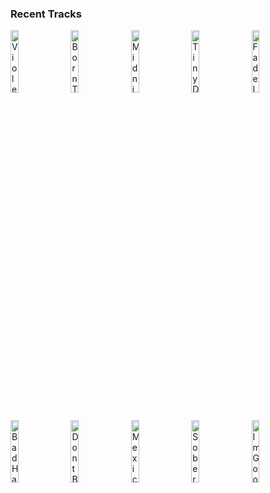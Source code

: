 ### Recent Tracks
[<img src='https://lastfm.freetls.fastly.net/i/u/300x300/6636bf585225636b8faeb9b2b409eca2.png' width='16%' height='16%' alt='Violet'>](https://www.last.fm/music/wild%2bparty/_/violet)&nbsp;&nbsp;&nbsp;&nbsp;[<img src='https://lastfm.freetls.fastly.net/i/u/300x300/95808d3de95adfd06c64e241eeaebcd7.png' width='16%' height='16%' alt='Born To Be Yours'>](https://www.last.fm/music/kygo/_/born%2bto%2bbe%2byours)&nbsp;&nbsp;&nbsp;&nbsp;[<img src='https://lastfm.freetls.fastly.net/i/u/300x300/b09c3021b2dd9d44ffdf2aeea6b4df20.png' width='16%' height='16%' alt='Midnight (feat. Liam Payne)'>](https://www.last.fm/music/alesso/_/midnight%2b%2528feat.%2bliam%2bpayne%2529)&nbsp;&nbsp;&nbsp;&nbsp;[<img src='https://lastfm.freetls.fastly.net/i/u/300x300/6bfc692670d848a9c8f151ba1390bba0.png' width='16%' height='16%' alt='Tiny Dancer'>](https://www.last.fm/music/elton%2bjohn/_/tiny%2bdancer)&nbsp;&nbsp;&nbsp;&nbsp;[<img src='https://lastfm.freetls.fastly.net/i/u/300x300/60615ead3d8383e70e84a526817de4bf.png' width='16%' height='16%' alt='Fade Into You'>](https://www.last.fm/music/mazzy%2bstar/_/fade%2binto%2byou)&nbsp;&nbsp;&nbsp;&nbsp;<br>[<img src='https://lastfm.freetls.fastly.net/i/u/300x300/6c2e84b712d94940c9926dfe1dd5b7d3.png' width='16%' height='16%' alt='Bad Habit'>](https://www.last.fm/music/the%2bkooks/_/bad%2bhabit)&nbsp;&nbsp;&nbsp;&nbsp;[<img src='https://lastfm.freetls.fastly.net/i/u/300x300/fbcfd4d50257496e9953b0d958faf3af.png' width='16%' height='16%' alt='Dont Bring Me Down'>](https://www.last.fm/music/electric%2blight%2borchestra/_/don%2527t%2bbring%2bme%2bdown)&nbsp;&nbsp;&nbsp;&nbsp;[<img src='https://lastfm.freetls.fastly.net/i/u/300x300/b1f96573145029a3490440a7e3b94743.png' width='16%' height='16%' alt='Mexico'>](https://www.last.fm/music/husbands/_/mexico)&nbsp;&nbsp;&nbsp;&nbsp;[<img src='https://lastfm.freetls.fastly.net/i/u/300x300/d23ad48276498bd14565ecb1f028af83.png' width='16%' height='16%' alt='Sober Up (feat. Rivers Cuomo)'>](https://www.last.fm/music/ajr/_/sober%2bup%2b%2528feat.%2brivers%2bcuomo%2529)&nbsp;&nbsp;&nbsp;&nbsp;[<img src='https://lastfm.freetls.fastly.net/i/u/300x300/805d3181176719fe5a271dfa62ca9669.png' width='16%' height='16%' alt='Im Good'>](https://www.last.fm/music/wafia/_/i%2527m%2bgood)&nbsp;&nbsp;&nbsp;&nbsp;<br>